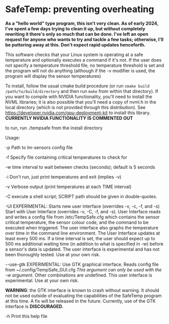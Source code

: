 # SafeTemp: preventing overheating

**As a "hello world" type program, this isn't very clean.  As of early 2024, I've spent a few days trying to clean it up, but without completely rewriting it there's only so much that can be done.  I've left an open request for anyone who wants to try and tackle a few tasks; otherwise, I'll be puttering away at this.  Don't expect rapid updates henceforth.**

This software checks that your Linux system is operating at a safe temperature and optionally executes a command if it's not.  If the user does not specify a temperature threshold file, no temperature threshold is set and the program will not do anything (although if the -v modifier is used, the program will display the sensor temperatures)

To install, follow the usual cmake build procedure (or run `cmake build /path/to/build/directory` and then run `make` from within that directory). 
If you want to compile with NVIDIA functionality, you'll need to install the NVML libraries; it is also possible that you'll need a copy of nvml.h in the local directory (which is not provided through this distribution).  See https://developer.nvidia.com/gpu-deployment-kit to install this library. **CURRENTLY NVIDIA FUNCTIONALITY IS COMMENTED OUT**

to run, run ./tempsafe from the install directory

Usage: 

-p	        Path to lm-sensors config file

-f              Specify file containing critical temperatures to check for

-w	        time interval to wait between checks (seconds); default is 5 seconds

-i	        Don't run, just print temperatures and exit (implies -v)

-v	        Verbose output (print temperatures at each TIME interval)

-C              execute a shell script; 
    		        SCRIPT path should be given in double-quotes.
    		 
-UI             EXPERIMENTAL: Starts new user interface (overrides -v, -c, -f, and -s) Start with User Interface (overrides -v, -C, -f, and -s).  User Interface reads and writes a config file from /etc/TempSafe.cfg which contains the sensor critical temperature, the sensor colour code, and the command to be executed when triggered.  The user interface also graphs the temperature over time in the command line environment.  The User Interface updates at least every 500 ms.  If a time interval is set, the user should expect up to 500 ms additional waiting time (in addition to what is specified in -w) before a sensor's data is updated.
                         The user interface is experimental and has not been thoroughly tested.  Use at your own risk.
                
--use-gtk       EXPERIMENTAL: Use GTK graphical interface.  Reads config file from ~/.config/TempSafe_GUI.cfg
                        *This argument can only be used with the -w argument*.  Other combinations are undefined.
                        This user interface is experimental.  Use at your own risk.
                        
**WARNING**: the GTK interface is known to crash without warning.  It should not be used outside of evaluating the capabilities of the SafeTemp program at this time.  A fix will be released in the future.  Currently, use of the GTK interface is **DISCOURAGED**.
    		 
-h	        Print this help file
